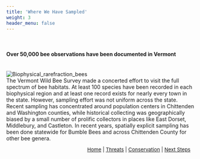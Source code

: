 ```yaml
---
title: 'Where We Have Sampled'
weight: 3
header_menu: false
---
```


<br>

<div class="lead">
<h4> Over 50,000 bee observations have been documented in Vermont </h4>
</div>

<br>
<div class="doubleColumn">
<div> <img alt="Biophysical_rarefraction_bees" title="Vermont Bees Collector's Curve" src="https://stateofbees.vtatlasoflife.org/images/Biophysical_regions_SpeciesAccum_bees.png" style="margin: 0px"> </div>
<div>
The Vermont Wild Bee Survey made a concerted effort to visit the full spectrum of bee habitats. At least 100 species have been recorded in each biophysical region and at least one record exists for nearly every town in the state. However, sampling effort was not uniform across the state. Recent sampling has concentrated around population centers in Chittenden and Washington counties, while historical collecting was geographically biased by a small number of prolific collectors in places like East Dorset, Middlebury, and Castleton. In recent years, spatially explicit sampling has been done statewide for Bumble Bees and across Chittenden County for other bee genera. 


</div>
</div>

<p style="font-size: 10pt; text-align: right; margin-right: 3%"><a href="https://vtecostudies.github.io/SoBees_LandingPage/">Home</a> | <a href="https://vtecostudies.github.io/SoBees_Threats/">Threats</a> | <a href="https://vtecostudies.github.io/SoBees_Conservation/">Conservation</a> | <a href="https://vtecostudies.github.io/SoBees_Next_Steps/">Next Steps</a></p>


